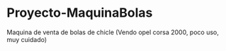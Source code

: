 # Proyecto-MaquinaBolas
Maquina de venta de bolas de chicle (Vendo opel corsa 2000, poco uso, muy cuidado)
